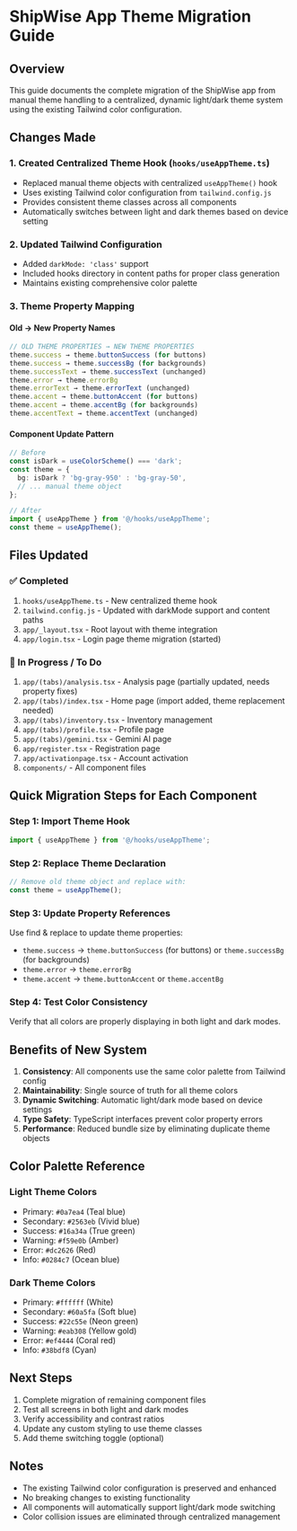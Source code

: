 # ShipWise App Theme Migration Guide

## Overview
This guide documents the complete migration of the ShipWise app from manual theme handling to a centralized, dynamic light/dark theme system using the existing Tailwind color configuration.

## Changes Made

### 1. Created Centralized Theme Hook (`hooks/useAppTheme.ts`)
- Replaced manual theme objects with centralized `useAppTheme()` hook
- Uses existing Tailwind color configuration from `tailwind.config.js`
- Provides consistent theme classes across all components
- Automatically switches between light and dark themes based on device setting

### 2. Updated Tailwind Configuration
- Added `darkMode: 'class'` support
- Included hooks directory in content paths for proper class generation
- Maintains existing comprehensive color palette

### 3. Theme Property Mapping

#### Old → New Property Names
```typescript
// OLD THEME PROPERTIES → NEW THEME PROPERTIES
theme.success → theme.buttonSuccess (for buttons)
theme.success → theme.successBg (for backgrounds)
theme.successText → theme.successText (unchanged)
theme.error → theme.errorBg
theme.errorText → theme.errorText (unchanged)
theme.accent → theme.buttonAccent (for buttons)
theme.accent → theme.accentBg (for backgrounds)
theme.accentText → theme.accentText (unchanged)
```

#### Component Update Pattern
```typescript
// Before
const isDark = useColorScheme() === 'dark';
const theme = {
  bg: isDark ? 'bg-gray-950' : 'bg-gray-50',
  // ... manual theme object
};

// After
import { useAppTheme } from '@/hooks/useAppTheme';
const theme = useAppTheme();
```

## Files Updated

### ✅ Completed
1. `hooks/useAppTheme.ts` - New centralized theme hook
2. `tailwind.config.js` - Updated with darkMode support and content paths
3. `app/_layout.tsx` - Root layout with theme integration
4. `app/login.tsx` - Login page theme migration (started)

### 🔄 In Progress / To Do
1. `app/(tabs)/analysis.tsx` - Analysis page (partially updated, needs property fixes)
2. `app/(tabs)/index.tsx` - Home page (import added, theme replacement needed)
3. `app/(tabs)/inventory.tsx` - Inventory management
4. `app/(tabs)/profile.tsx` - Profile page
5. `app/(tabs)/gemini.tsx` - Gemini AI page
6. `app/register.tsx` - Registration page
7. `app/activationpage.tsx` - Account activation
8. `components/` - All component files

## Quick Migration Steps for Each Component

### Step 1: Import Theme Hook
```typescript
import { useAppTheme } from '@/hooks/useAppTheme';
```

### Step 2: Replace Theme Declaration
```typescript
// Remove old theme object and replace with:
const theme = useAppTheme();
```

### Step 3: Update Property References
Use find & replace to update theme properties:
- `theme.success` → `theme.buttonSuccess` (for buttons) or `theme.successBg` (for backgrounds)
- `theme.error` → `theme.errorBg`
- `theme.accent` → `theme.buttonAccent` or `theme.accentBg`

### Step 4: Test Color Consistency
Verify that all colors are properly displaying in both light and dark modes.

## Benefits of New System

1. **Consistency**: All components use the same color palette from Tailwind config
2. **Maintainability**: Single source of truth for all theme colors
3. **Dynamic Switching**: Automatic light/dark mode based on device settings
4. **Type Safety**: TypeScript interfaces prevent color property errors
5. **Performance**: Reduced bundle size by eliminating duplicate theme objects

## Color Palette Reference

### Light Theme Colors
- Primary: `#0a7ea4` (Teal blue)
- Secondary: `#2563eb` (Vivid blue)
- Success: `#16a34a` (True green)
- Warning: `#f59e0b` (Amber)
- Error: `#dc2626` (Red)
- Info: `#0284c7` (Ocean blue)

### Dark Theme Colors
- Primary: `#ffffff` (White)
- Secondary: `#60a5fa` (Soft blue)
- Success: `#22c55e` (Neon green)
- Warning: `#eab308` (Yellow gold)
- Error: `#ef4444` (Coral red)
- Info: `#38bdf8` (Cyan)

## Next Steps

1. Complete migration of remaining component files
2. Test all screens in both light and dark modes
3. Verify accessibility and contrast ratios
4. Update any custom styling to use theme classes
5. Add theme switching toggle (optional)

## Notes

- The existing Tailwind color configuration is preserved and enhanced
- No breaking changes to existing functionality
- All components will automatically support light/dark mode switching
- Color collision issues are eliminated through centralized management
